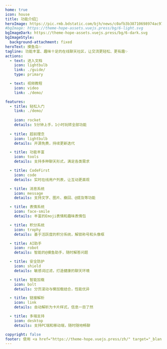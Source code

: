 ```yaml
---
home: true
icon: house
title: 功能介绍🌟
heroImage: https://pic.rmb.bdstatic.com/bjh/news/c0afb3b38710698974ac970434e8eb71.png
#bgImage: https://theme-hope-assets.vuejs.press/bg/6-light.svg
bgImageDark: https://theme-hope-assets.vuejs.press/bg/6-dark.svg
bgImageStyle:
  background-attachment: fixed
heroText: 摸鱼岛✨
tagline: 功能丰富、趣味十足的在线聊天社区，让交流更轻松、更有趣✨
actions:
  - text: 进入文档
    icon: lightbulb
    link: ./guide/
    type: primary

  - text: 视频教程
    icon: video
    link: ./demo/

features:
  - title: 轻松入门
    link: ./demo/
    
    icon: rocket
    details: 5分钟上手，1小时玩转全部功能
    
  - title: 超前理念
    icon: lightbulb
    details: 开源免费，持续更新迭代

  - title: 功能丰富
    icon: tools
    details: 支持多种聊天形式，满足各类需求

  - title: CodeFirst
    icon: code
    details: 实时在线用户列表，让互动更直观

  - title: 消息系统
    icon: message
    details: 支持文字、图片、撤回、@提及等功能

  - title: 表情系统
    icon: face-smile
    details: 丰富的Emoji表情和趣味表情包

  - title: 积分系统
    icon: trophy
    details: 基于活跃度的积分系统，解锁称号和头像框

  - title: AI助手
    icon: robot
    details: 智能的@摸鱼助手，随时解答问题

  - title: 安全防护
    icon: shield
    details: 敏感词过滤，打造健康的聊天环境

  - title: 智能加载
    icon: bolt
    details: 分页滚动与懒加载结合，性能优异

  - title: 链接解析
    icon: link
    details: 自动解析为卡片样式，信息一目了然

  - title: 多端支持
    icon: desktop
    details: 支持PC端和移动端，随时随地畅聊

copyright: false
footer: 使用 <a href="https://theme-hope.vuejs.press/zh/" target="_blank">VuePress Theme Hope</a> 主题 | MIT 协议, 版权所有 © 2019-至今 Mr.Hope
---
```

